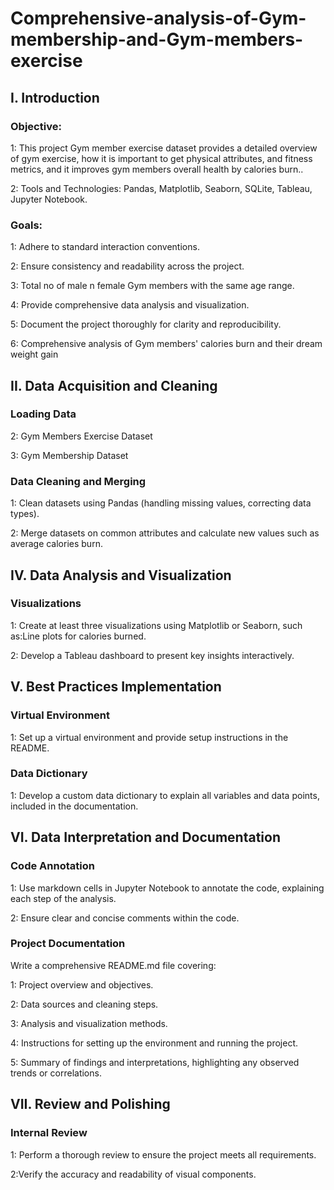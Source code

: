 #     Comprehensive-analysis-of-Gym-membership-and-Gym-members-exercise

## I. Introduction

 ### Objective: 

  1: This project Gym member exercise dataset  provides a detailed overview of gym exercise, how it is important to get physical attributes, and fitness metrics, and it improves gym members overall health by calories burn..
  
  2: Tools and Technologies: Pandas, Matplotlib, Seaborn, SQLite, Tableau, Jupyter Notebook.

### Goals:

  1: Adhere to standard interaction conventions.
  
  2: Ensure consistency and readability across the project.
  
  3: Total no of male n female Gym members with the same age range.
  
  4: Provide comprehensive data analysis and visualization.
  
  5: Document the project thoroughly for clarity and reproducibility.
  
  6: Comprehensive analysis of Gym members' calories burn and their dream weight  gain

## II. Data Acquisition and Cleaning

  ### Loading Data
  
  2: Gym Members Exercise Dataset 
  
  3: Gym Membership Dataset
  
  ### Data Cleaning and Merging
  
  1: Clean datasets using Pandas (handling missing values, correcting data types).
  
  2: Merge datasets on common attributes and calculate new values such as average calories burn.

## IV. Data Analysis and Visualization

  ### Visualizations
  
  1: Create at least three visualizations using Matplotlib or Seaborn, such as:Line plots for calories burned.
  
  2: Develop a Tableau dashboard to present key insights interactively.
  
## V. Best Practices Implementation

   ### Virtual Environment
  
  1: Set up a virtual environment and provide setup instructions in the README.
  
  ### Data Dictionary
  
  1: Develop a custom data dictionary to explain all variables and data points, included in the documentation.

## VI. Data Interpretation and Documentation

 ### Code Annotation
  
   1: Use markdown cells in Jupyter Notebook to annotate the code, explaining each step of the analysis.
   
   2: Ensure clear and concise comments within the code.
   
  ### Project Documentation

   Write a comprehensive README.md file covering:
   
   1: Project overview and objectives.
      
   2: Data sources and cleaning steps.
   
   3: Analysis and visualization methods.
   
   4: Instructions for setting up the environment and running the project.
   
   5: Summary of findings and interpretations, highlighting any observed trends or correlations.

## VII. Review and Polishing
  
  ### Internal Review
    
   1: Perform a thorough review to ensure the project meets all requirements.
   
   2:Verify the accuracy and readability of visual components.

